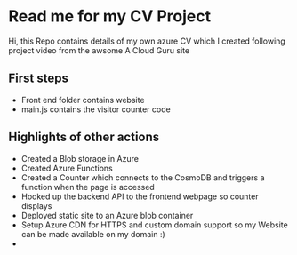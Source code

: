 # Read me for my CV Project

Hi, this Repo contains details of my own azure CV which I created following project video from the awsome  A Cloud Guru site

## First steps

- Front end folder contains website
- main.js contains the visitor counter code

## Highlights of other actions

- Created a Blob storage in Azure
- Created Azure Functions 
- Created a Counter which connects to the CosmoDB and triggers a function when the page is accessed
- Hooked up the backend API to the frontend webpage so counter displays
- Deployed static site to an Azure blob container
- Setup Azure CDN for HTTPS and custom domain support so my Website can be made available on my domain :)
- 
